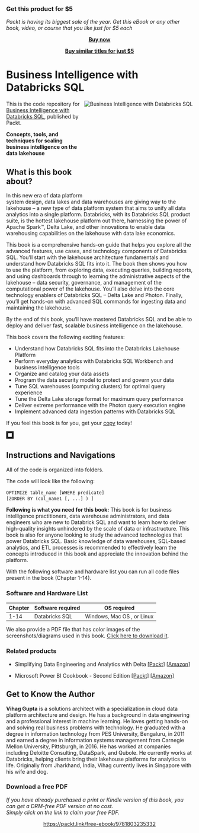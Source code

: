 
### Get this product for $5

<i>Packt is having its biggest sale of the year. Get this eBook or any other book, video, or course that you like just for $5 each</i>


<b><p align='center'>[Buy now](https://packt.link/9781803235332)</p></b>


<b><p align='center'>[Buy similar titles for just $5](https://subscription.packtpub.com/search)</p></b>


# Business Intelligence with Databricks SQL	

<a href="https://www.packtpub.com/product/business-intelligence-with-databricks-sql-analytics/9781803235332"><img src="https://static.packt-cdn.com/products/9781803235332/cover/smaller" alt="Business Intelligence with Databricks SQL" height="256px" align="right"></a>

This is the code repository for [Business Intelligence with Databricks SQL](https://www.packtpub.com/product/business-intelligence-with-databricks-sql-analytics/9781803235332), published by Packt.

**Concepts, tools, and techniques for scaling business intelligence on the data lakehouse**

## What is this book about?
In this new era of data platform system design, data lakes and data warehouses are giving way to the lakehouse – a new type of data platform system that aims to unify all data analytics into a single platform. Databricks, with its Databricks SQL product suite, is the hottest lakehouse platform out there, harnessing the power of Apache Spark™, Delta Lake, and other innovations to enable data warehousing capabilities on the lakehouse with data lake economics.

This book is a comprehensive hands-on guide that helps you explore all the advanced features, use cases, and technology components of Databricks SQL. You’ll start with the lakehouse architecture fundamentals and understand how Databricks SQL fits into it. The book then shows you how to use the platform, from exploring data, executing queries, building reports, and using dashboards through to learning the administrative aspects of the lakehouse – data security, governance, and management of the computational power of the lakehouse. You’ll also delve into the core technology enablers of Databricks SQL – Delta Lake and Photon. Finally, you’ll get hands-on with advanced SQL commands for ingesting data and maintaining the lakehouse.

By the end of this book, you’ll have mastered Databricks SQL and be able to deploy and deliver fast, scalable business intelligence on the lakehouse.


This book covers the following exciting features: 
* Understand how Databricks SQL fits into the Databricks Lakehouse Platform
* Perform everyday analytics with Databricks SQL Workbench and business intelligence tools
* Organize and catalog your data assets
* Program the data security model to protect and govern your data
* Tune SQL warehouses (computing clusters) for optimal query experience
* Tune the Delta Lake storage format for maximum query performance
* Deliver extreme performance with the Photon query execution engine
* Implement advanced data ingestion patterns with Databricks SQL	



If you feel this book is for you, get your [copy](https://www.amazon.in/Business-Intelligence-Databricks-SQL-Analytics/dp/1803235330) today!

<a href="https://www.packtpub.com/product/business-intelligence-with-databricks-sql-analytics/9781803235332"><img src="https://raw.githubusercontent.com/PacktPublishing/GitHub/master/GitHub.png" alt="https://www.packtpub.com/" border="5" /></a>

## Instructions and Navigations
All of the code is organized into folders.

The code will look like the following:
```
OPTIMIZE table_name [WHERE predicate]
[ZORDER BY (col_name1 [, ...] ) ]
```

**Following is what you need for this book:**
This book is for business intelligence practitioners, data warehouse administrators, and data engineers who are new to Databrick SQL and want to learn how to deliver high-quality insights unhindered by the scale of data or infrastructure. This book is also for anyone looking to study the advanced technologies that power Databricks SQL. Basic knowledge of data warehouses, SQL-based analytics, and ETL processes is recommended to effectively learn the concepts introduced in this book and appreciate the innovation behind the platform.	

With the following software and hardware list you can run all code files present in the book (Chapter 1-14).

### Software and Hardware List

| Chapter  | Software required                                                                    | OS required                        |
| -------- | -------------------------------------------------------------------------------------| -----------------------------------|
|  1-14		 |Databricks SQL   							                                            			      | Windows, Mac OS , or Linux         |

We also provide a PDF file that has color images of the screenshots/diagrams used in this book. [Click here to download it](https://packt.link/vXWLg).


### Related products <Other books you may enjoy>
* Simplifying Data Engineering and Analytics with Delta [[Packt]](https://www.packtpub.com/product/simplifying-data-engineering-and-analytics-with-delta/9781801814867?_ga=2.1983858.270805618.1661769952-1347501151.1654864057) [[Amazon]](https://www.amazon.in/Simplifying-Data-Engineering-Analytics-Delta/dp/1801814864/ref=sr_1_1?crid=3T35SBMD3SUUM&keywords=Simplifying+Data+Engineering+and+Analytics+with+Delta&qid=1661771169&s=books&sprefix=simplifying+data+engineering+and+analytics+with+delta%2Cstripbooks%2C507&sr=1-1)

* Microsoft Power BI Cookbook - Second Edition [[Packt]](https://www.packtpub.com/product/microsoft-power-bi-cookbook/9781801813044?_ga=2.95971807.270805618.1661769952-1347501151.1654864057) [[Amazon]](https://www.amazon.in/Microsoft-Power-Cookbook-expertise-hands/dp/1801813043/ref=d_pd_sbs_sccl_3_4/258-8122239-5903006?pd_rd_w=mr5F3&content-id=amzn1.sym.46e76008-e42c-4540-886d-610aa55de92c&pf_rd_p=46e76008-e42c-4540-886d-610aa55de92c&pf_rd_r=SN8DEX8YHMVW2ZPJ4DXT&pd_rd_wg=wZYJl&pd_rd_r=380f006f-1bc9-42a4-a258-14b0a1754b3c&pd_rd_i=1801813043&psc=1)

## Get to Know the Author
**Vihag Gupta** is a solutions architect with a specialization in cloud data platform architecture and design. He has a background in data engineering and a professional interest in machine learning. He loves getting hands-on and solving real business problems with technology. He graduated with a degree in information technology from PES University, Bengaluru, in 2011 and earned a degree in information systems management from Carnegie Mellon University, Pittsburgh, in 2016. He has worked at companies including Deloitte Consulting, DataSpark, and Qubole. He currently works at Databricks, helping clients bring their lakehouse platforms for analytics to life.
Originally from Jharkhand, India, Vihag currently lives in Singapore with his wife and dog.
### Download a free PDF

 <i>If you have already purchased a print or Kindle version of this book, you can get a DRM-free PDF version at no cost.<br>Simply click on the link to claim your free PDF.</i>
<p align="center"> <a href="https://packt.link/free-ebook/9781803235332">https://packt.link/free-ebook/9781803235332 </a> </p>
